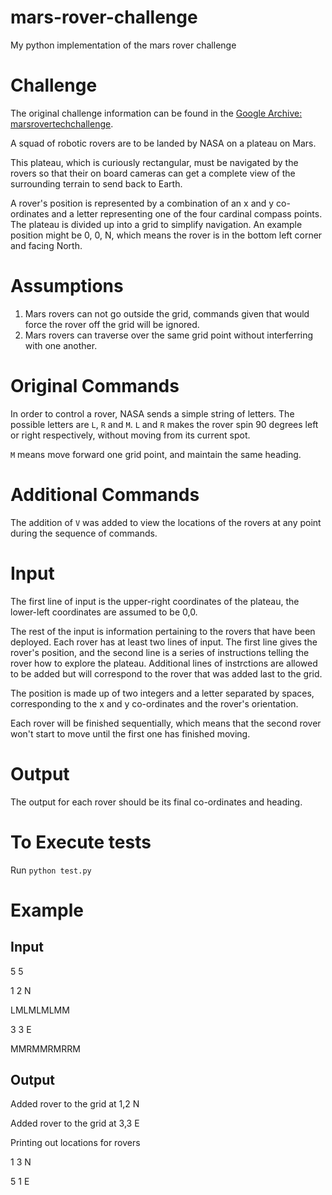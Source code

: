 # mars-rover-challenge
My python implementation of the mars rover challenge

# Challenge
The original challenge information can be found in the [Google Archive: marsrovertechchallenge](https://code.google.com/archive/p/marsrovertechchallenge/).

A squad of robotic rovers are to be landed by NASA on a plateau on Mars.

This plateau, which is curiously rectangular, must be navigated by the rovers so that their on board cameras can get a complete view of the surrounding terrain to send back to Earth.

A rover's position is represented by a combination of an x and y co-ordinates and a letter representing one of the four cardinal compass points. The plateau is divided up into a grid to simplify navigation. An example position might be 0, 0, N, which means the rover is in the bottom left corner and facing North.
# Assumptions
1. Mars rovers can not go outside the grid, commands given that would force the rover off the grid will be ignored.
2. Mars rovers can traverse over the same grid point without interferring with one another.

# Original Commands
In order to control a rover, NASA sends a simple string of letters. The possible letters are `L`, `R` and `M`. `L` and `R` makes the rover spin 90 degrees left or right respectively, without moving from its current spot.

`M` means move forward one grid point, and maintain the same heading.

# Additional Commands
The addition of `V` was added to view the locations of the rovers at any point during the sequence of commands.

# Input
The first line of input is the upper-right coordinates of the plateau, the lower-left coordinates are assumed to be 0,0.

The rest of the input is information pertaining to the rovers that have been deployed. Each rover has at least two lines of input. The first line gives the rover's position, and the second line is a series of instructions telling the rover how to explore the plateau. Additional lines of instrctions are allowed to be added but will correspond to the rover that was added last to the grid.

The position is made up of two integers and a letter separated by spaces, corresponding to the x and y co-ordinates and the rover's orientation.

Each rover will be finished sequentially, which means that the second rover won't start to move until the first one has finished moving.

# Output
The output for each rover should be its final co-ordinates and heading.

# To Execute tests

Run `python test.py`

# Example
## Input
5 5

1 2 N

LMLMLMLMM

3 3 E

MMRMMRMRRM

## Output
Added rover to the grid at 1,2 N

Added rover to the grid at 3,3 E

Printing out locations for rovers

1 3 N

5 1 E

